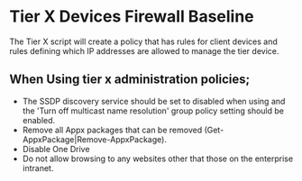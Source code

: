 # Tier X Devices Firewall Baseline
The Tier X script will create a policy that has rules for client devices and rules defining which IP addresses are allowed to manage the 
tier device.  
## When Using tier x administration policies;  
 - The SSDP discovery service should be set to disabled when using  and the 'Turn off multicast name resolution'
group policy setting should be enabled.  
 - Remove all Appx packages that can be removed (Get-AppxPackage|Remove-AppxPackage).
 - Disable One Drive
 - Do not allow browsing to any websites other that those on the enterprise intranet.
